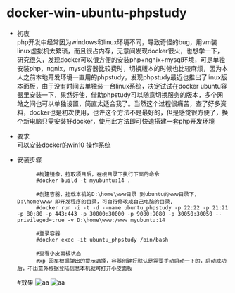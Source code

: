 # docker-win-ubuntu-phpstudy
+ 初衷   
 php开发中经常因为windows和linux环境不同，导致奇怪的bug，用vm装linux虚拟机太繁琐，而且很占内存，无意间发现docker很火，也想学一下，研究很久，发现docker可以很方便的安装php+ngnix+mysql环境，可是单独安装php，ngnix，mysql容器比较费时，切换版本的时候也比较麻烦，因为本人之前本地开发环境一直用的phpstudy，发现phpstudy最近也推出了linux版本面板，由于没有时间去单独装一台linux系统，决定试试在docker ubuntu容器里安装一下，果然好使，借助phpstudy可以随意切换服务的版本，多个网站之间也可以单独设置，简直太适合我了。当然这个过程很痛苦，查了好多资料，docker也是初次使用，也许这个方法不是最好的，但是感觉很方便了，换个新电脑只需安装好docker，使用此方法即可快速搭建一套php开发环境

+ 要求  
  可以安装docker的win10 操作系统 
+ 安装步骤
  ```
        #构建镜像，拉取项目后，在根目录下执行下面的命令
        #docker build -t myubuntu:14 .
        
        #创建容器，挂载本机的D:\home\www目录 到ubuntu的www目录下，D:\home\www 即开发程序的目录，可自行修改成自己电脑的目录,
        #docker run -i -t -d --name ubuntu_phpstudy -p 22:22 -p 21:21 -p 80:80 -p 443:443 -p 30000:30000 -p 9080:9080 -p 30050:30050 --privileged=true -v D:\home\www:/www myubuntu:14
        
        #登录容器
        #docker exec -it ubuntu_phpstudy /bin/bash
        
        #查看小皮面板状态
        #xp 回车根据弹出的提示选择，容器创建好默认是需要手动启动一下的，启动成功后，不出意外根据登陆信息本机就可打开小皮面板
  ```
  #效果
![aa](https://yubinself123.gitee.io/docker-ubuntu-phpstudy/images/1.png)
![aa](https://yubinself123.gitee.io/docker-ubuntu-phpstudy/images/2.png)
